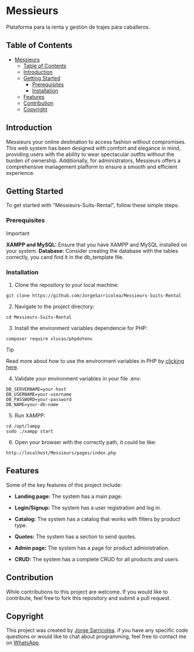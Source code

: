 # Messieurs

Plataforma para la renta y gestión de trajes para caballeros.

## Table of Contents

- [Messieurs](#messieurs)
  - [Table of Contents](#table-of-contents)
  - [Introduction](#introduction)
  - [Getting Started](#getting-started)
    - [Prerequisites](#prerequisites)
    - [Installation](#installation)
  - [Features](#features)
  - [Contribution](#contribution)
  - [Copyright](#copyright)

## Introduction

Messieurs your online destination to access fashion without compromises. This web system has been designed with comfort and elegance in mind, providing users with the ability to wear spectacular outfits without the burden of ownership. Additionally, for administrators, Messieurs offers a comprehensive management platform to ensure a smooth and efficient experience.

## Getting Started

To get started with "Messieurs-Suits-Rental", follow these simple steps:

### Prerequisites

> [!IMPORTANT]
>  **XAMPP and MySQL:** Ensure that you have XAMPP and MySQL installed on your system.
> **Database:** Consider creating the database with the tables correctly, you cand find it in the db_template file.

### Installation

1. Clone the repository to your local machine:

```
git clone https://github.com/JorgeSarricolea/Messieurs-Suits-Rental
```

2. Navigate to the project directory:

```
cd Messieurs-Suits-Rental
```

3. Install the environment variables dependencie for PHP:

```
composer require vlucas/phpdotenv
```

> [!TIP]
> Read more about how to use the environment variables in PHP by [clicking here](https://github.com/vlucas/phpdotenv).

4. Validate your environment variables in your file .env:

```
DB_SERVERNAME=your-host
DB_USERNAME=your-username
DB_PASSWORD=your-password
DB_NAME=your-db-name
```

5. Run XAMPP:

```
cd /opt/lampp
sudo ./xampp start
```

6. Open your browser with the correctly path, it could be like:

```
http://localhost/Messieurs/pages/index.php
```

## Features

Some of the key features of this project include:

- **Landing page:** The system has a main page.

- **Login/Signup:** The system has a user registration and log in.

- **Catalog:** The system has a catalog that works with filters by product type.

- **Quotes:** The system has a section to send quotes.

- **Admin page:** The system has a page for product administration.

- **CRUD:** The system has a complete CRUD for all products and users.

## Contribution

While contributions to this project are welcome. If you would like to contribute, feel free to fork this repository and submit a pull request.

## Copyright

This project was created by [Jorge Sarricolea](https://jorgesarricolea.com). if you have any specific code questions or would like to chat about programming, feel free to contact me on [WhatsApp](https://wa.me/529381095593).
